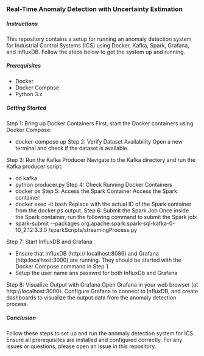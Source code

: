 ### Real-Time Anomaly Detection with Uncertainty Estimation 


##### Instructions
This repository contains a setup for running an anomaly detection system for Industrial Control Systems (ICS) using Docker, Kafka, Spark, Grafana, and InfluxDB. 
Follow the steps below to get the system up and running. 
##### Prerequisites
- Docker
- Docker Compose
- Python 3.x 
##### Getting Started 
Step 1: Bring up Docker Containers
First, start the Docker containers using Docker Compose: 
   - docker-compose up
Step 2: Verify Dataset Availability 
Open a new terminal and check if the dataset is available.

Step 3: Run the Kafka Producer
Navigate to the Kafka directory and run the Kafka producer script:  
   - cd kafka
   - python producer.py
Step 4: Check Running Docker Containers
   - docker ps
Step 5: Access the Spark Container
Access the Spark container:
   - docker exec -it <SparkContainerID> bash
 Replace <SparkContainerID> with the actual ID of the Spark container from the docker ps output.
Step 6: Submit the Spark Job
Once inside the Spark container, run the following command to submit the Spark job:
  - spark-submit --packages org.apache.spark:spark-sql-kafka-0-10_2.12:3.3.0 /sparkScripts/streamingProcess.py

Step 7: Start InfluxDB and Grafana
- Ensure that InfluxDB (http:// localhost:8086) and Grafana (http:localhost:3000) are running. They should be started with the Docker Compose command in Step 1. 
- Setup the user name ans passwrd for both InfluxDb and Grafana 

Step 8: Visualize Output with Grafana
Open Grafana in your web browser (at http://localhost:3000). Configure Grafana to connect to InfluxDB, and create dashboards to visualize the output data from the anomaly detection process. 
##### Conclusion
Follow these steps to set up and run the anomaly detection system for ICS. Ensure all prerequisites are installed and configured correctly. For any issues or questions, please open an issue in this repository. 
